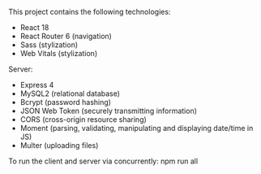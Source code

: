 This project contains the following technologies:
- React 18
- React Router 6 (navigation)
- Sass (stylization)
- Web Vitals (stylization)

Server:
- Express 4
- MySQL2 (relational database)
- Bcrypt (password hashing)
- JSON Web Token (securely transmitting information)
- CORS (cross-origin resource sharing)
- Moment (parsing, validating, manipulating and displaying date/time in JS)
- Multer (uploading files)

To run the client and server via concurrently:
npm run all
